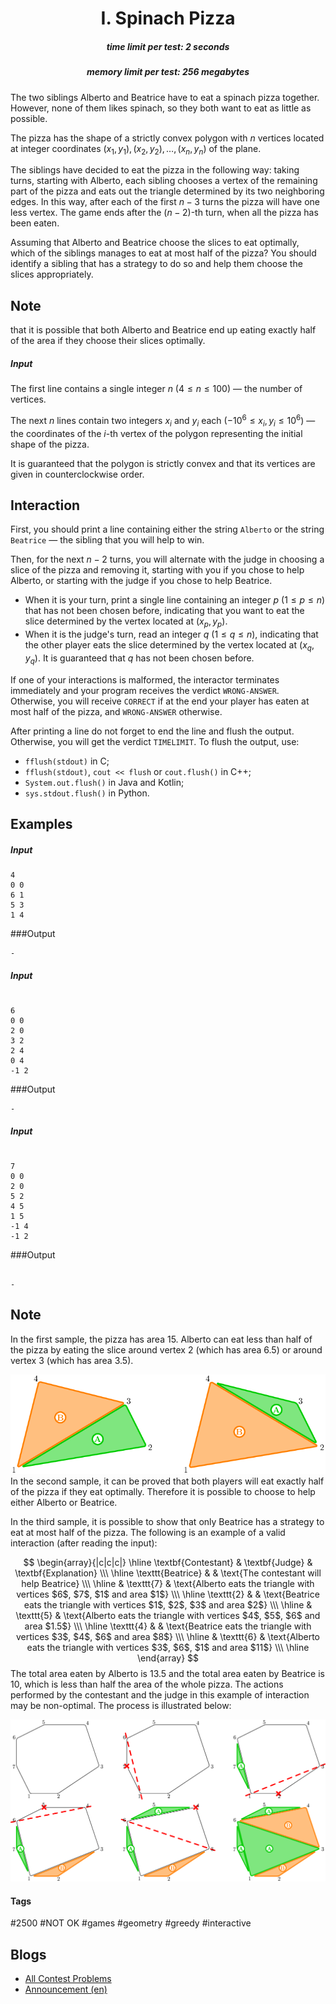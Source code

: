 <h1 style='text-align: center;'> I. Spinach Pizza</h1>

<h5 style='text-align: center;'>time limit per test: 2 seconds</h5>
<h5 style='text-align: center;'>memory limit per test: 256 megabytes</h5>

The two siblings Alberto and Beatrice have to eat a spinach pizza together. However, none of them likes spinach, so they both want to eat as little as possible.

The pizza has the shape of a strictly convex polygon with $n$ vertices located at integer coordinates $(x_1, y_1), \, (x_2, y_2), \, \dots, \, (x_n, y_n)$ of the plane.

The siblings have decided to eat the pizza in the following way: taking turns, starting with Alberto, each sibling chooses a vertex of the remaining part of the pizza and eats out the triangle determined by its two neighboring edges. In this way, after each of the first $n - 3$ turns the pizza will have one less vertex. The game ends after the $(n - 2)$-th turn, when all the pizza has been eaten.

Assuming that Alberto and Beatrice choose the slices to eat optimally, which of the siblings manages to eat at most half of the pizza? You should identify a sibling that has a strategy to do so and help them choose the slices appropriately. 
## Note

 that it is possible that both Alberto and Beatrice end up eating exactly half of the area if they choose their slices optimally.

##### Input

The first line contains a single integer $n$ ($4 \le n \le 100$) — the number of vertices.

The next $n$ lines contain two integers $x_i$ and $y_i$ each ($-10^6 \le x_i, y_i \le 10^6$) — the coordinates of the $i$-th vertex of the polygon representing the initial shape of the pizza.

It is guaranteed that the polygon is strictly convex and that its vertices are given in counterclockwise order.

## Interaction

First, you should print a line containing either the string $\texttt{Alberto}$ or the string $\texttt{Beatrice}$ — the sibling that you will help to win.

Then, for the next $n - 2$ turns, you will alternate with the judge in choosing a slice of the pizza and removing it, starting with you if you chose to help Alberto, or starting with the judge if you chose to help Beatrice.

* When it is your turn, print a single line containing an integer $p$ ($1 \leq p \leq n$) that has not been chosen before, indicating that you want to eat the slice determined by the vertex located at $(x_p, y_p)$.
* When it is the judge's turn, read an integer $q$ ($1 \leq q \leq n$), indicating that the other player eats the slice determined by the vertex located at $(x_q, y_q)$. It is guaranteed that $q$ has not been chosen before.

If one of your interactions is malformed, the interactor terminates immediately and your program receives the verdict $\texttt{WRONG-ANSWER}$. Otherwise, you will receive $\texttt{CORRECT}$ if at the end your player has eaten at most half of the pizza, and $\texttt{WRONG-ANSWER}$ otherwise.

After printing a line do not forget to end the line and flush the output. Otherwise, you will get the verdict $\texttt{TIMELIMIT}$. To flush the output, use:

* $\texttt{fflush(stdout)}$ in C;
* $\texttt{fflush(stdout)}$, $\texttt{cout <}\texttt{< flush}$ or $\texttt{cout.flush()}$ in C++;
* $\texttt{System.out.flush()}$ in Java and Kotlin;
* $\texttt{sys.stdout.flush()}$ in Python.
## Examples

##### Input


```text
4
0 0
6 1
5 3
1 4
```
###Output
```text
-
```
##### Input

```text

6
0 0
2 0
3 2
2 4
0 4
-1 2

```
###Output
```text
-
```
##### Input

```text

7
0 0
2 0
5 2
4 5
1 5
-1 4
-1 2

```
###Output
```text

-
```
## Note

In the first sample, the pizza has area $15$. Alberto can eat less than half of the pizza by eating the slice around vertex $2$ (which has area $6.5$) or around vertex $3$ (which has area $3.5$).

 ![](images/4308be830bfbaabb07fb8732e552506da39f1d52.png) In the second sample, it can be proved that both players will eat exactly half of the pizza if they eat optimally. Therefore it is possible to choose to help either Alberto or Beatrice.

In the third sample, it is possible to show that only Beatrice has a strategy to eat at most half of the pizza. The following is an example of a valid interaction (after reading the input):

$$ \begin{array}{|c|c|c|} \hline \textbf{Contestant} & \textbf{Judge} & \textbf{Explanation} \\\ \hline \texttt{Beatrice} & & \text{The contestant will help Beatrice} \\\ \hline & \texttt{7} & \text{Alberto eats the triangle with vertices $6$, $7$, $1$ and area $1$} \\\ \hline \texttt{2} & & \text{Beatrice eats the triangle with vertices $1$, $2$, $3$ and area $2$} \\\ \hline & \texttt{5} & \text{Alberto eats the triangle with vertices $4$, $5$, $6$ and area $1.5$} \\\ \hline \texttt{4} & & \text{Beatrice eats the triangle with vertices $3$, $4$, $6$ and area $8$} \\\ \hline & \texttt{6} & \text{Alberto eats the triangle with vertices $3$, $6$, $1$ and area $11$} \\\ \hline \end{array} $$ The total area eaten by Alberto is $13.5$ and the total area eaten by Beatrice is $10$, which is less than half the area of the whole pizza. The actions performed by the contestant and the judge in this example of interaction may be non-optimal. The process is illustrated below:

 ![](images/4da035dce2046ecdcbc29681440ce3a66b324011.png) 

#### Tags 

#2500 #NOT OK #games #geometry #greedy #interactive 

## Blogs
- [All Contest Problems](../SWERC_2022-2023_-_Online_Mirror_(Unrated,_ICPC_Rules,_Teams_Preferred).md)
- [Announcement (en)](../blogs/Announcement_(en).md)
